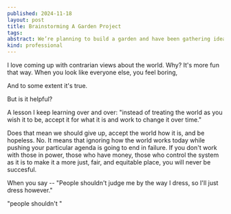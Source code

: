 ```yaml
---
published: 2024-11-18
layout: post
title: Brainstorming A Garden Project
tags: 
abstract: We’re planning to build a garden and have been gathering ideas, documenting our dreams, and refining the design process as we go. Our goal is to create a space that reflects our vision while evolving through thoughtful planning and creativity.
kind: professional
---
```

I love coming up with contrarian views about the world. Why? It's more fun that way. When you look like everyone else, you feel boring, 

And to some extent it's true.

But is it helpful?

A lesson I keep learning over and over: "instead of treating the world as you wish it to be, accept it for what it is and work to change it over time."

Does that mean we should give up, accept the world how it is, and be hopeless. No. It means that ignoring how the world works today while pushing your particular agenda is going to end in failure. If you don't work with those in power, those who have money, those who control the system as it is to make it a more just, fair, and equitable place, you will never be succesful.

When you say -- "People shouldn't judge me by the way I dress, so I'll just dress however." 

"people shouldn't "